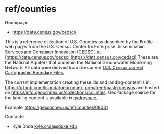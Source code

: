 ref/counties
===

Homepage:
* https://data.census.gov/cedsci/

This is a reference collection of U.S. Counties as described by the Profile web pages from the U.S. Census Center for Enterprise Dissemination Services and Consumer Innovation (CEDSCI) at [https://data.census.gov/cedsci](https://data.census.gov/cedsci) These are the National Aquifers that underpin the National Groundwater Monitoring Network. All data were derived from the current [U.S. Census current Cartographic Boundary Files.](https://www.census.gov/geographies/mapping-files/time-series/geo/cartographic-boundary.html)

The current implementation creating these ids and landing-content is in: https://github.com/ksonda/geoconnex_prep/tree/master/census and hosted on https://info.geoconnex.us/collections/counties. GeoPackage source for the landing content is available in [hydroshare.](https://www.hydroshare.org/resource/4a22e88e689949afa1cf71ae009eaf1b/data/contents/counties.gpkg)

Example:
https://geoconnex.us/ref/counties/08031

Contacts: 
* Kyle Onda <kyle.onda@duke.edu>
